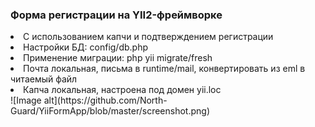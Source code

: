 ### Форма регистрации на YII2-фреймворке
<li>С использованием капчи и подтверждением регистрации</li>
<li>Настройки БД: config/db.php</li>
<li>Применение миграции: php yii migrate/fresh</li>
<li>Почта локальная, письма в runtime/mail, конвертировать из eml в читаемый файл</li>
<li>Капча локальная, настроена под домен yii.loc</li>
![Image alt](https://github.com/North-Guard/YiiFormApp/blob/master/screenshot.png)
